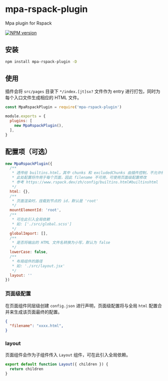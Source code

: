 # mpa-rspack-plugin
Mpa plugin for Rspack

[![NPM version](https://img.shields.io/npm/v/mpa-rspack-plugin.svg?style=flat)](https://npmjs.org/package/mpa-rspack-plugin)

## 安装

```bash
npm install mpa-rspack-plugin -D
```

## 使用
插件会将 `src/pages` 目录下 `*/index.[jt]sx?` 文件作为 entry 进行打包，同时为每个入口文件生成相应的 HTML 文件。
```js
const MpaRspackPlugin = require('mpa-rspack-plugin')

module.exports = {
  plugins: [
    new MpaRspackPlugin(),
  ],
}
```

## 配置项（可选）

```js
new MpaRspackPlugin({
  /**
   * 透传给 builtins.html，其中 chunks 和 excludedChunks 由插件控制，不允许修改
   * 此处配置将作用于每个页面，因此 filename 不可用，可使用页面级配置修改
   * 参考 https://www.rspack.dev/zh/config/builtins.html#builtinshtml
   */
  html: {},
  /**
   * 页面渲染时，挂载到节点的 id，默认是 'root'
   */
  mountElementId: 'root',
  /**
   * 可在此引入全局依赖
   * 如: ['./src/global.scss']
   */
  globalImport: [],
  /**
   * 是否将输出的 HTML 文件名转换为小写，默认为 false
   */
  lowerCase: false,
  /**
   * 布局组件的路径
   * 如: './src/layout.jsx'
   */
  layout: ''
})
```
### 页面级配置
在页面组件同层级创建 `config.json` 进行声明，页面级配置将与全局 `html` 配置合并来生成该页面最终的配置。
```json
{
  "filename": "xxxx.html",
}
```
### layout
页面组件会作为子组件传入 `Layout` 组件，可在此引入全局依赖。
```js
export default function Layout({ children }) {
  return children
}
```